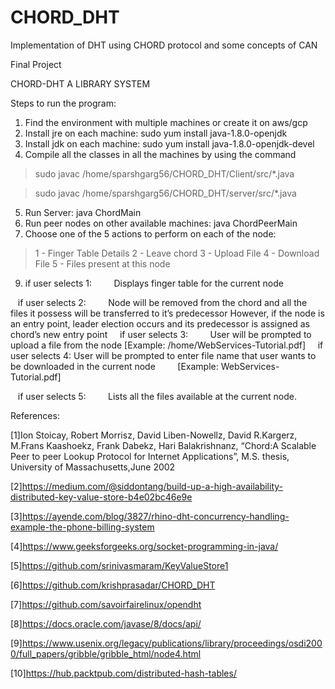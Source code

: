 # CHORD_DHT
Implementation of DHT using CHORD protocol and some concepts of CAN

Final Project
  
CHORD-DHT A LIBRARY SYSTEM

Steps to run the program:
1. Find the environment with multiple machines or create it on aws/gcp
2. Install jre on each machine: sudo yum install java-1.8.0-openjdk
3. Install jdk on each machine: sudo yum install java-1.8.0-openjdk-devel
4. Compile all the classes in all the machines by using the command
>sudo javac /home/sparshgarg56/CHORD_DHT/Client/src/*.java

>sudo javac /home/sparshgarg56/CHORD_DHT/server/src/*.java

5. Run Server: java ChordMain
6. Run peer nodes on other available machines: java ChordPeerMain <IP of server>
7. Choose one of the 5 actions to perform on each of the node:
> 1 - Finger Table Details
  > 2 - Leave chord
  > 3 - Upload File
  >4 - Download File
  >5 - Files present at this node

9. if user selects 1:
        Displays finger table for the current node
        
   if user selects 2:
        Node will be removed from the chord and all the files it possess will be transferred to it’s predecessor
        However, if the node is an entry point, leader election occurs and its predecessor is assigned as chord’s new entry           point
   
   if user selects 3:
        User will be prompted to upload a file from the node [Example: /home/WebServices-Tutorial.pdf]
   
   if user selects 4:
        User will be prompted to enter file name that user wants to be downloaded in the current node
        [Example: WebServices- Tutorial.pdf]
        
   if user selects 5:
        Lists all the files available at the current node.


References:

[1]Ion Stoicay, Robert Morrisz, David Liben-Nowellz, David R.Kargerz, M.Frans Kaashoekz, Frank Dabekz, Hari Balakrishnanz, “Chord:A Scalable Peer to peer Lookup Protocol for Internet Applications”, M.S. thesis, University of Massachusetts,June 2002

[2]https://medium.com/@siddontang/build-up-a-high-availability-distributed-key-value-store-b4e02bc46e9e

[3]https://ayende.com/blog/3827/rhino-dht-concurrency-handling-example-the-phone-billing-system

[4]https://www.geeksforgeeks.org/socket-programming-in-java/

[5]https://github.com/srinivasmaram/KeyValueStore1

[6]https://github.com/krishprasadar/CHORD_DHT

[7]https://github.com/savoirfairelinux/opendht

[8]https://docs.oracle.com/javase/8/docs/api/

[9]https://www.usenix.org/legacy/publications/library/proceedings/osdi2000/full_papers/gribble/gribble_html/node4.html

[10]https://hub.packtpub.com/distributed-hash-tables/

